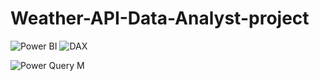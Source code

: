# Weather-API-Data-Analyst-project

![Power BI](https://img.shields.io/badge/Power%20BI-F2C811?logo=powerbi&logoColor=black)
![DAX](https://img.shields.io/badge/DAX-1B1F23?logo=powerbi&logoColor=F2C811)



![Power Query M](https://img.shields.io/badge/Power%20Query%20M-417A3E?logo=powerquery&logoColor=white)

